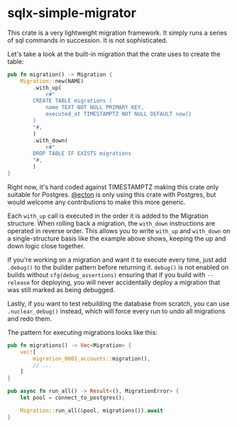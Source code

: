 # sqlx-simple-migrator

This crate is a very lightweight migration framework. It simply runs a series of sql commands in succession. It is not sophisticated.

Let's take a look at the built-in migration that the crate uses to create the table:

```rust
pub fn migration() -> Migration {
    Migration::new(NAME)
        .with_up(
            r#"
        CREATE TABLE migrations (
            name TEXT NOT NULL PRIMARY KEY,
            executed_at TIMESTAMPTZ NOT NULL DEFAULT now()
        )
        "#,
        )
        .with_down(
            r#"
        DROP TABLE IF EXISTS migrations
        "#,
        )
}
```

Right now, it's hard coded against TIMESTAMPTZ making this crate only suitable for Postgres. [@ecton](https://github.com/ecton) is only using this crate with Postgres, but would welcome any contributions to make this more generic.

Each `with_up` call is executed in the order it is added to the Migration structure. When rolling back a migration, the `with_down` instructions are operated in reverse order. This allows you to write `with_up` and `with_down` on a single-structure basis like the example above shows, keeping the up and down logic close together.

If you're working on a migration and want it to execute every time, just add `.debug()` to the builder pattern before returning it. `debug()` is not enabled on builds without `cfg(debug_assertions)` ensuring that if you build with `--release` for deploying, you will never accidentally deploy a migration that was still marked as being debugged.

Lastly, if you want to test rebuilding the database from scratch, you can use `.nuclear_debug()` instead, which will force every run to undo all migrations and redo them.

The pattern for executing migrations looks like this:

```rust
pub fn migrations() -> Vec<Migration> {
    vec![
        migration_0001_accounts::migration(),
        // ...
    ]
}

pub async fn run_all() -> Result<(), MigrationError> {
    let pool = connect_to_postgres();

    Migration::run_all(&pool, migrations()).await
}
```
